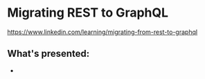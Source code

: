 # Migrating REST to GraphQL
https://www.linkedin.com/learning/migrating-from-rest-to-graphql

## What's presented:
* 

